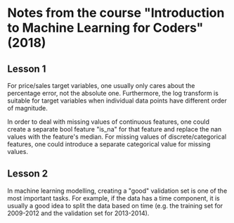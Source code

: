 # Notes from the course "Introduction to Machine Learning for Coders" (2018)

## Lesson 1

For price/sales target variables, one usually only cares about the percentage error, not the absolute one. Furthermore, the log transform is suitable for target variables when individual data points have different order of magnitude.

In order to deal with missing values of continuous features, one could create a separate bool feature "is_na" for that feature and replace the nan values with the feature's median. For missing values of discrete/categorical features, one could introduce a separate categorical value for missing values.

## Lesson 2

In machine learning modelling, creating a "good" validation set is one of the most important tasks. For example, if the data has a time component, it is usually a good idea to split the data based on time (e.g. the training set for 2009-2012 and the validation set for 2013-2014).